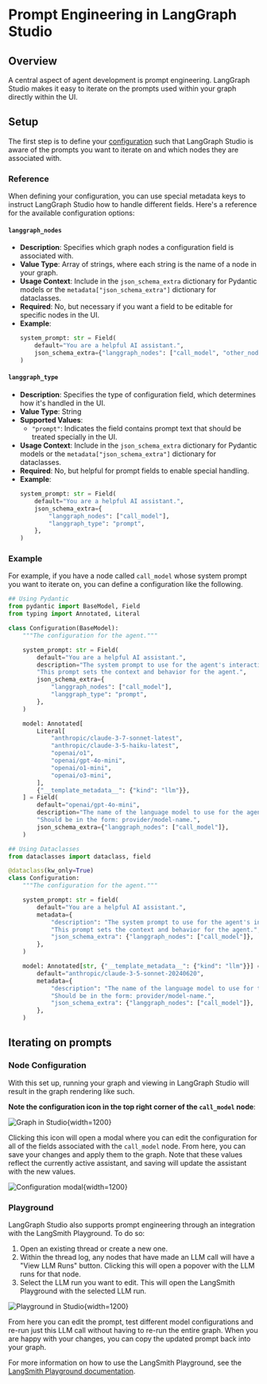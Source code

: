 # Prompt Engineering in LangGraph Studio

## Overview

A central aspect of agent development is prompt engineering. LangGraph Studio makes it easy to iterate on the prompts used within your graph directly within the UI.

## Setup

The first step is to define your [configuration](https://langchain-ai.github.io/langgraph/how-tos/configuration/) such that LangGraph Studio is aware of the prompts you want to iterate on and which nodes they are associated with.

### Reference

When defining your configuration, you can use special metadata keys to instruct LangGraph Studio how to handle different fields. Here's a reference for the available configuration options:

#### `langgraph_nodes`

- **Description**: Specifies which graph nodes a configuration field is associated with.
- **Value Type**: Array of strings, where each string is the name of a node in your graph.
- **Usage Context**: Include in the `json_schema_extra` dictionary for Pydantic models or the `metadata["json_schema_extra"]` dictionary for dataclasses.
- **Required**: No, but necessary if you want a field to be editable for specific nodes in the UI.
- **Example**:
  ```python
  system_prompt: str = Field(
      default="You are a helpful AI assistant.",
      json_schema_extra={"langgraph_nodes": ["call_model", "other_node"]},
  )
  ```

#### `langgraph_type`

- **Description**: Specifies the type of configuration field, which determines how it's handled in the UI.
- **Value Type**: String
- **Supported Values**:
  - `"prompt"`: Indicates the field contains prompt text that should be treated specially in the UI.
- **Usage Context**: Include in the `json_schema_extra` dictionary for Pydantic models or the `metadata["json_schema_extra"]` dictionary for dataclasses.
- **Required**: No, but helpful for prompt fields to enable special handling.
- **Example**:
  ```python
  system_prompt: str = Field(
      default="You are a helpful AI assistant.",
      json_schema_extra={
          "langgraph_nodes": ["call_model"],
          "langgraph_type": "prompt",
      },
  )
  ```

### Example

For example, if you have a node called `call_model` whose system prompt you want to iterate on, you can define a configuration like the following.

```python
## Using Pydantic
from pydantic import BaseModel, Field
from typing import Annotated, Literal

class Configuration(BaseModel):
    """The configuration for the agent."""

    system_prompt: str = Field(
        default="You are a helpful AI assistant.",
        description="The system prompt to use for the agent's interactions. "
        "This prompt sets the context and behavior for the agent.",
        json_schema_extra={
            "langgraph_nodes": ["call_model"],
            "langgraph_type": "prompt",
        },
    )

    model: Annotated[
        Literal[
            "anthropic/claude-3-7-sonnet-latest",
            "anthropic/claude-3-5-haiku-latest",
            "openai/o1",
            "openai/gpt-4o-mini",
            "openai/o1-mini",
            "openai/o3-mini",
        ],
        {"__template_metadata__": {"kind": "llm"}},
    ] = Field(
        default="openai/gpt-4o-mini",
        description="The name of the language model to use for the agent's main interactions. "
        "Should be in the form: provider/model-name.",
        json_schema_extra={"langgraph_nodes": ["call_model"]},
    )

## Using Dataclasses
from dataclasses import dataclass, field

@dataclass(kw_only=True)
class Configuration:
    """The configuration for the agent."""

    system_prompt: str = field(
        default="You are a helpful AI assistant.",
        metadata={
            "description": "The system prompt to use for the agent's interactions. "
            "This prompt sets the context and behavior for the agent.",
            "json_schema_extra": {"langgraph_nodes": ["call_model"]},
        },
    )

    model: Annotated[str, {"__template_metadata__": {"kind": "llm"}}] = field(
        default="anthropic/claude-3-5-sonnet-20240620",
        metadata={
            "description": "The name of the language model to use for the agent's main interactions. "
            "Should be in the form: provider/model-name.",
            "json_schema_extra": {"langgraph_nodes": ["call_model"]},
        },
    )

```

## Iterating on prompts

### Node Configuration

With this set up, running your graph and viewing in LangGraph Studio will result in the graph rendering like such.

**Note the configuration icon in the top right corner of the `call_model` node**:

![Graph in Studio](img/studio_graph_with_configuration.png){width=1200}

Clicking this icon will open a modal where you can edit the configuration for all of the fields associated with the `call_model` node. From here, you can save your changes and apply them to the graph. Note that these values reflect the currently active assistant, and saving will update the assistant with the new values.

![Configuration modal](img/studio_node_configuration.png){width=1200}

### Playground

LangGraph Studio also supports prompt engineering through an integration with the LangSmith Playground. To do so:

1. Open an existing thread or create a new one.
2. Within the thread log, any nodes that have made an LLM call will have a "View LLM Runs" button. Clicking this will open a popover with the LLM runs for that node.
3. Select the LLM run you want to edit. This will open the LangSmith Playground with the selected LLM run.

![Playground in Studio](img/studio_playground.png){width=1200}

From here you can edit the prompt, test different model configurations and re-run just this LLM call without having to re-run the entire graph. When you are happy with your changes, you can copy the updated prompt back into your graph.

For more information on how to use the LangSmith Playground, see the [LangSmith Playground documentation](https://docs.smith.langchain.com/prompt_engineering/how_to_guides#playground).
